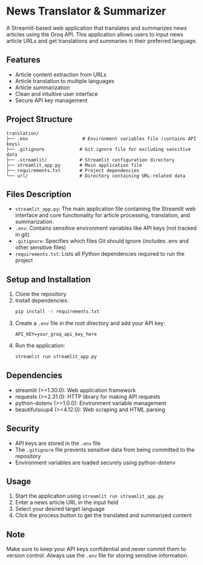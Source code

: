# News Translator & Summarizer

A Streamlit-based web application that translates and summarizes news articles using the Groq API. This application allows users to input news article URLs and get translations and summaries in their preferred language.

## Features

- Article content extraction from URLs
- Article translation to multiple languages
- Article summarization
- Clean and intuitive user interface
- Secure API key management

## Project Structure

```
translation/
├── .env                    # Environment variables file (contains API keys)
├── .gitignore             # Git ignore file for excluding sensitive data
├── .streamlit/            # Streamlit configuration directory
├── streamlit_app.py       # Main application file
├── requirements.txt       # Project dependencies
└── url/                   # Directory containing URL-related data
```

## Files Description

- `streamlit_app.py`: The main application file containing the Streamlit web interface and core functionality for article processing, translation, and summarization.
- `.env`: Contains sensitive environment variables like API keys (not tracked in git)
- `.gitignore`: Specifies which files Git should ignore (includes .env and other sensitive files)
- `requirements.txt`: Lists all Python dependencies required to run the project

## Setup and Installation

1. Clone the repository
2. Install dependencies:
   ```bash
   pip install -r requirements.txt
   ```
3. Create a `.env` file in the root directory and add your API key:
   ```
   API_KEY=your_groq_api_key_here
   ```
4. Run the application:
   ```bash
   streamlit run streamlit_app.py
   ```

## Dependencies

- streamlit (>=1.30.0): Web application framework
- requests (>=2.31.0): HTTP library for making API requests
- python-dotenv (>=1.0.0): Environment variable management
- beautifulsoup4 (>=4.12.0): Web scraping and HTML parsing

## Security

- API keys are stored in the `.env` file
- The `.gitignore` file prevents sensitive data from being committed to the repository
- Environment variables are loaded securely using python-dotenv

## Usage

1. Start the application using `streamlit run streamlit_app.py`
2. Enter a news article URL in the input field
3. Select your desired target language
4. Click the process button to get the translated and summarized content

## Note

Make sure to keep your API keys confidential and never commit them to version control. Always use the `.env` file for storing sensitive information.
